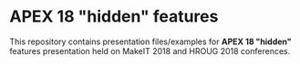# APEX 18 "hidden" features
This repository contains presentation files/examples for **APEX 18 "hidden"** features presentation held on MakeIT 2018 and HROUG 2018 conferences.
